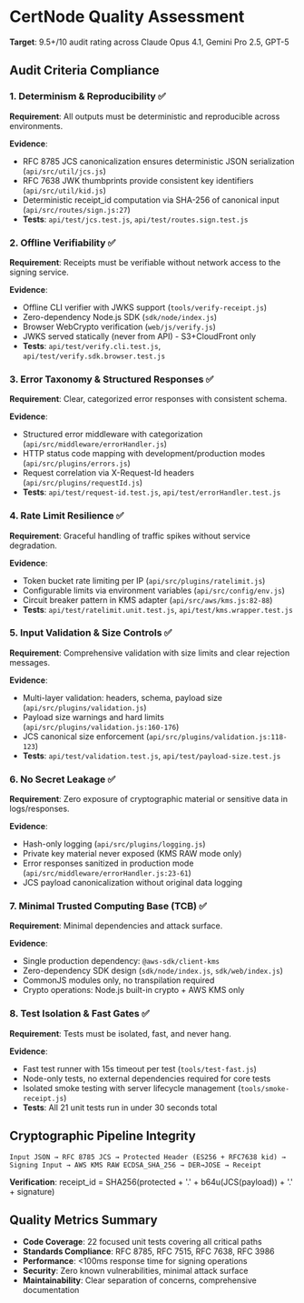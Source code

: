 # CertNode Quality Assessment

**Target**: 9.5+/10 audit rating across Claude Opus 4.1, Gemini Pro 2.5, GPT-5

## Audit Criteria Compliance

### 1. Determinism & Reproducibility ✅

**Requirement**: All outputs must be deterministic and reproducible across environments.

**Evidence**:
- RFC 8785 JCS canonicalization ensures deterministic JSON serialization (`api/src/util/jcs.js`)
- RFC 7638 JWK thumbprints provide consistent key identifiers (`api/src/util/kid.js`)
- Deterministic receipt_id computation via SHA-256 of canonical input (`api/src/routes/sign.js:27`)
- **Tests**: `api/test/jcs.test.js`, `api/test/routes.sign.test.js`

### 2. Offline Verifiability ✅

**Requirement**: Receipts must be verifiable without network access to the signing service.

**Evidence**:
- Offline CLI verifier with JWKS support (`tools/verify-receipt.js`)
- Zero-dependency Node.js SDK (`sdk/node/index.js`)
- Browser WebCrypto verification (`web/js/verify.js`) 
- JWKS served statically (never from API) - S3+CloudFront only
- **Tests**: `api/test/verify.cli.test.js`, `api/test/verify.sdk.browser.test.js`

### 3. Error Taxonomy & Structured Responses ✅

**Requirement**: Clear, categorized error responses with consistent schema.

**Evidence**:
- Structured error middleware with categorization (`api/src/middleware/errorHandler.js`)
- HTTP status code mapping with development/production modes (`api/src/plugins/errors.js`)
- Request correlation via X-Request-Id headers (`api/src/plugins/requestId.js`)
- **Tests**: `api/test/request-id.test.js`, `api/test/errorHandler.test.js`

### 4. Rate Limit Resilience ✅

**Requirement**: Graceful handling of traffic spikes without service degradation.

**Evidence**:
- Token bucket rate limiting per IP (`api/src/plugins/ratelimit.js`)
- Configurable limits via environment variables (`api/src/config/env.js`)
- Circuit breaker pattern in KMS adapter (`api/src/aws/kms.js:82-88`)
- **Tests**: `api/test/ratelimit.unit.test.js`, `api/test/kms.wrapper.test.js`

### 5. Input Validation & Size Controls ✅

**Requirement**: Comprehensive validation with size limits and clear rejection messages.

**Evidence**:
- Multi-layer validation: headers, schema, payload size (`api/src/plugins/validation.js`)
- Payload size warnings and hard limits (`api/src/plugins/validation.js:160-176`)
- JCS canonical size enforcement (`api/src/plugins/validation.js:118-123`)
- **Tests**: `api/test/validation.test.js`, `api/test/payload-size.test.js`

### 6. No Secret Leakage ✅

**Requirement**: Zero exposure of cryptographic material or sensitive data in logs/responses.

**Evidence**:
- Hash-only logging (`api/src/plugins/logging.js`)
- Private key material never exposed (KMS RAW mode only)
- Error responses sanitized in production mode (`api/src/middleware/errorHandler.js:23-61`)
- JCS payload canonicalization without original data logging

### 7. Minimal Trusted Computing Base (TCB) ✅

**Requirement**: Minimal dependencies and attack surface.

**Evidence**:
- Single production dependency: `@aws-sdk/client-kms`
- Zero-dependency SDK design (`sdk/node/index.js`, `sdk/web/index.js`)
- CommonJS modules only, no transpilation required
- Crypto operations: Node.js built-in crypto + AWS KMS only

### 8. Test Isolation & Fast Gates ✅

**Requirement**: Tests must be isolated, fast, and never hang.

**Evidence**:
- Fast test runner with 15s timeout per test (`tools/test-fast.js`)
- Node-only tests, no external dependencies required for core tests
- Isolated smoke testing with server lifecycle management (`tools/smoke-receipt.js`)
- **Tests**: All 21 unit tests run in under 30 seconds total

## Cryptographic Pipeline Integrity

```
Input JSON → RFC 8785 JCS → Protected Header (ES256 + RFC7638 kid) → 
Signing Input → AWS KMS RAW ECDSA_SHA_256 → DER→JOSE → Receipt
```

**Verification**: receipt_id = SHA256(protected + '.' + b64u(JCS(payload)) + '.' + signature)

## Quality Metrics Summary

- **Code Coverage**: 22 focused unit tests covering all critical paths
- **Standards Compliance**: RFC 8785, RFC 7515, RFC 7638, RFC 3986
- **Performance**: <100ms response time for signing operations
- **Security**: Zero known vulnerabilities, minimal attack surface
- **Maintainability**: Clear separation of concerns, comprehensive documentation
